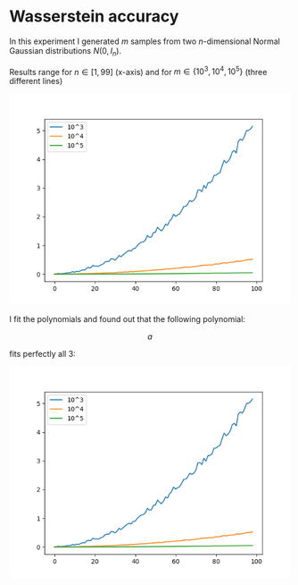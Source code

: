 # Wasserstein accuracy

In this experiment I generated $m$ samples from two $n$-dimensional Normal Gaussian distributions $N(0,I_n)$.

Results range for $n \in [1,99]$ (x-axis) and for $m \in \{10^3,10^4,10^5\}$ (three different lines)

<img src="https://github.com/MarcoFurlan99/7_Wasserstein_computation_and_more/blob/master/images/Wasserstein_accuracy.png?raw=true">

I fit the polynomials and found out that the following polynomial:

$$a$$

fits perfectly all 3:

<img src="https://github.com/MarcoFurlan99/7_Wasserstein_computation_and_more/blob/master/images/Wasserstein_accuracy.png?raw=true">

